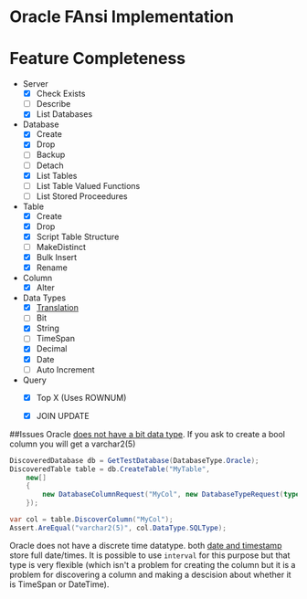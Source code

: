 # Oracle FAnsi Implementation

# Feature Completeness

- Server
  - [X] Check Exists
  - [ ] Describe 
  - [X] List Databases

- Database
  - [X] Create
  - [X] Drop
  - [ ] Backup
  - [ ] Detach
  - [X] List Tables
  - [ ] List Table Valued Functions
  - [ ] List Stored Proceedures
  
- Table 
  - [X] Create
  - [X] Drop
  - [X] Script Table Structure
  - [ ] MakeDistinct
  - [X] Bulk Insert
  - [X] Rename

- Column
  - [X] Alter
  
- Data Types
  - [X] [Translation](./../../Documentation/TypeTranslation.md)
  - [ ] Bit
  - [X] String
  - [ ] TimeSpan
  - [X] Decimal
  - [X] Date
  - [ ] Auto Increment

- Query
  - [X] Top X (Uses ROWNUM)
  - [X] JOIN UPDATE
  

##Issues
Oracle [does not have a bit data type](https://asktom.oracle.com/pls/asktom/f?p=100:11:0::::P11_QUESTION_ID:6263249199595#876972400346931526).  If you ask to create a bool column you will get a varchar2(5)

```csharp
DiscoveredDatabase db = GetTestDatabase(DatabaseType.Oracle);
DiscoveredTable table = db.CreateTable("MyTable",
	new[]
	{
		new DatabaseColumnRequest("MyCol", new DatabaseTypeRequest(typeof(bool)))
	});

var col = table.DiscoverColumn("MyCol");
Assert.AreEqual("varchar2(5)", col.DataType.SQLType);
```

Oracle does not have a discrete time datatype.  both [date and timestamp](https://docs.oracle.com/cd/B28359_01/server.111/b28318/datatype.htm#CNCPT413) store full date/times.  It is possible to use `interval` for this purpose but that type is very flexible (which isn't a problem for creating the column but it is a problem for discovering a column and making a descision about whether it is TimeSpan or DateTime).



